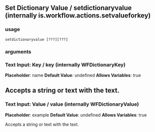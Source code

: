
## Set Dictionary Value / setdictionaryvalue (internally is.workflow.actions.setvalueforkey)

### usage
`setdictionaryvalue [???][???]`

### arguments
### Text Input: Key / key (internally WFDictionaryKey)
**Placeholder**: name
**Default Value**: undefined
**Allows Variables**: true


Accepts a string 
or text
with the text.
---
### Text Input: Value / value (internally WFDictionaryValue)
**Placeholder**: example
**Default Value**: undefined
**Allows Variables**: true


Accepts a string 
or text
with the text.
